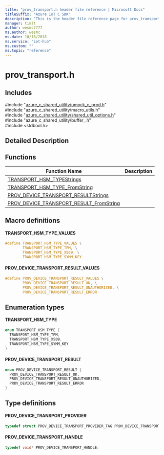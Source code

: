 ```yaml
---                             
title: "prov_transport.h header file reference | Microsoft Docs" 
titleSuffix: "Azure IoT C SDK"            
description: "This is the header file reference page for prov_transport.h in the Azure IoT C SDK. This SDK is used with Azure IoT Hub and Azure IoT Hub Device Provisioning Service"            
manager: timlt                 
author: wesmc7777              
ms.author: wesmc               
ms.date: 10/16/2018                    
ms.service: "iot-hub"             
ms.custom: ""                
ms.topic: "reference"        
---                            
```


# prov_transport.h 

## Includes

\#include "[azure_c_shared_utility/umock_c_prod.h](umock-c-prod-h.md)"  
\#include "azure_c_shared_utility/macro_utils.h"  
\#include "[azure_c_shared_utility/shared_util_options.h](shared-util-options-h.md)"  
\#include "azure_c_shared_utility/buffer_.h"  
\#include <stdbool.h>  

## Detailed Description

## Functions

Function Name                  | Description                                
--------------------------------|---------------------------------------------
[TRANSPORT_HSM_TYPEStrings](./prov-transport-h/transport-hsm-typestrings.md)            | 
[TRANSPORT_HSM_TYPE_FromString](./prov-transport-h/transport-hsm-type-fromstring.md)            | 
[PROV_DEVICE_TRANSPORT_RESULTStrings](./prov-transport-h/prov-device-transport-resultstrings.md)            | 
[PROV_DEVICE_TRANSPORT_RESULT_FromString](./prov-transport-h/prov-device-transport-result-fromstring.md)            | 

## Macro definitions

#### TRANSPORT_HSM_TYPE_VALUES

```C
#define TRANSPORT_HSM_TYPE_VALUES \
        TRANSPORT_HSM_TYPE_TPM, \
        TRANSPORT_HSM_TYPE_X509, \
        TRANSPORT_HSM_TYPE_SYMM_KEY 
```

#### PROV_DEVICE_TRANSPORT_RESULT_VALUES

```C
#define PROV_DEVICE_TRANSPORT_RESULT_VALUES \
        PROV_DEVICE_TRANSPORT_RESULT_OK, \
        PROV_DEVICE_TRANSPORT_RESULT_UNAUTHORIZED, \
        PROV_DEVICE_TRANSPORT_RESULT_ERROR 
```

## Enumeration types

#### TRANSPORT_HSM_TYPE

```C
enum TRANSPORT_HSM_TYPE {
  TRANSPORT_HSM_TYPE_TPM,
  TRANSPORT_HSM_TYPE_X509,
  TRANSPORT_HSM_TYPE_SYMM_KEY
}
```

#### PROV_DEVICE_TRANSPORT_RESULT

```C
enum PROV_DEVICE_TRANSPORT_RESULT {
  PROV_DEVICE_TRANSPORT_RESULT_OK,
  PROV_DEVICE_TRANSPORT_RESULT_UNAUTHORIZED,
  PROV_DEVICE_TRANSPORT_RESULT_ERROR
}
```

## Type definitions

#### PROV_DEVICE_TRANSPORT_PROVIDER

```C
typedef struct PROV_DEVICE_TRANSPORT_PROVIDER_TAG PROV_DEVICE_TRANSPORT_PROVIDER;
```

#### PROV_DEVICE_TRANSPORT_HANDLE

```C
typedef void* PROV_DEVICE_TRANSPORT_HANDLE;
```

